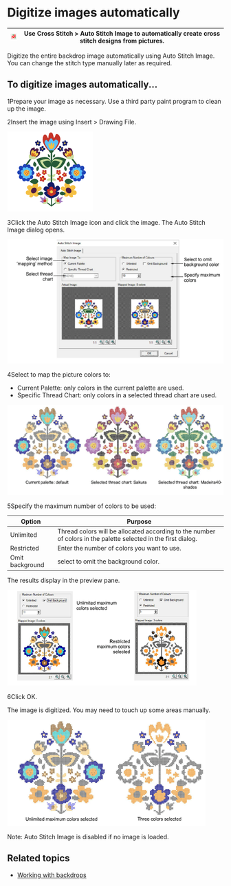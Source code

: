 # Digitize images automatically

| ![AutoStitchPicture.png](assets/AutoStitchPicture.png) | Use Cross Stitch > Auto Stitch Image to automatically create cross stitch designs from pictures. |
| ------------------------------------------------------ | ------------------------------------------------------------------------------------------------ |

Digitize the entire backdrop image automatically using Auto Stitch Image. You can change the stitch type manually later as required.

## To digitize images automatically...

1Prepare your image as necessary. Use a third party paint program to clean up the image.

2Insert the image using Insert > Drawing File.

![AutoDigitizeBackdrop.png](assets/AutoDigitizeBackdrop.png)

3Click the Auto Stitch Image icon and click the image. The Auto Stitch Image dialog opens.

![CrossAutoStitch.png](assets/CrossAutoStitch.png)

4Select to map the picture colors to:

- Current Palette: only colors in the current palette are used.
- Specific Thread Chart: only colors in a selected thread chart are used.

![cross-stitch_digitizing00054.png](assets/cross-stitch_digitizing00054.png)

5Specify the maximum number of colors to be used:

| Option          | Purpose                                                                                                        |
| --------------- | -------------------------------------------------------------------------------------------------------------- |
| Unlimited       | Thread colors will be allocated according to the number of colors in the palette selected in the first dialog. |
| Restricted      | Enter the number of colors you want to use.                                                                    |
| Omit background | select to omit the background color.                                                                           |

The results display in the preview pane.

![cross-stitch_digitizing00057.png](assets/cross-stitch_digitizing00057.png)

6Click OK.

The image is digitized. You may need to touch up some areas manually.

![cross-stitch_digitizing00060.png](assets/cross-stitch_digitizing00060.png)

Note: Auto Stitch Image is disabled if no image is loaded.

## Related topics

- [Working with backdrops](../cross-stitch_essentials/Working_with_backdrops)
